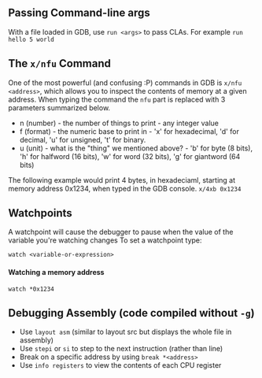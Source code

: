 ## Passing Command-line args
With a file loaded in GDB, use ```run <args>``` to pass CLAs. For example ```run hello 5 world```

## The ```x/nfu``` Command
One of the most powerful (and confusing :P) commands in GDB is ```x/nfu <address>```, which allows you to inspect the contents of memory at a given address.
When typing the command the ```nfu``` part is replaced with 3 parameters summarized below.
* n (number) - the number of things to print - any integer value
* f (format) - the numeric base to print in - 'x' for hexadecimal, 'd' for decimal, 'u' for unsigned, 't' for binary.
* u (unit) - what is the "thing" we mentioned above? - 'b' for byte (8 bits), 'h' for halfword (16 bits), 'w' for word (32 bits), 'g' for giantword (64 bits)

The following example would print 4 bytes, in hexadeciaml, starting at memory address 0x1234, when typed in the GDB console.
```x/4xb 0x1234```

## Watchpoints
A watchpoint will cause the debugger to pause when the value of the variable you're watching changes
To set a watchpoint type:
```
watch <variable-or-expression>
```

#### Watching a memory address
```
watch *0x1234
````

## Debugging Assembly (code compiled without ```-g```)
* Use ```layout asm``` (similar to layout src but displays the whole file in assembly)
* Use ```stepi``` or ```si``` to step to the next instruction (rather than line)
* Break on a specific address by using ```break *<address>```
* Use ```info registers``` to view the contents of each CPU register

